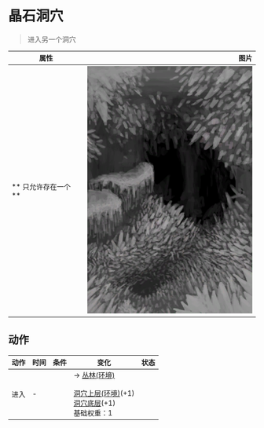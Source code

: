 # 晶石洞穴  
> 进入另一个洞穴  
  
  属性  |   图片   
 ----  |  ----:   
 ** 只允许存在一个 **  |  ![](Sprite/CrystalChamber.png)   
  
## 动作  
动作  |  时间  |  条件  |  变化  |  状态  
----  |  ----  |  ----  |  ----  |  ----  
进入<br>  |  -  |    |  → [丛林(环境)](Env_Jungle.md)<br><br>[洞穴上层(环境)](Env_CrystalChamber.md)(+1)<br>[洞穴底层](CrystalChamberExit.md)(+1)<br>基础权重：1<br>  |    
